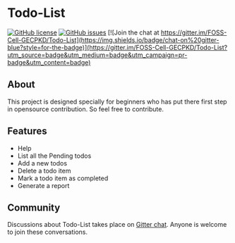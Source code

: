 # Todo-List
[![GitHub license](https://img.shields.io/github/license/FOSS-Cell-GECPKD/Todo-List?style=for-the-badge)](https://github.com/FOSS-Cell-GECPKD/Todo-List/blob/master/LICENSE)
[![GitHub issues](https://img.shields.io/github/issues/FOSS-Cell-GECPKD/Todo-List?style=for-the-badge)](https://github.com/FOSS-Cell-GECPKD/Todo-List/issues)
[![Join the chat at https://gitter.im/FOSS-Cell-GECPKD/Todo-List](https://img.shields.io/badge/chat-on%20gitter-blue?style=for-the-badge)](https://gitter.im/FOSS-Cell-GECPKD/Todo-List?utm_source=badge&utm_medium=badge&utm_campaign=pr-badge&utm_content=badge)
## About
This project is designed specially for beginners who has put there first step in opensource contribution. So feel free to contribute.
## Features
- Help
- List all the Pending todos
- Add a new todos
- Delete a todo item
- Mark a todo item as completed
- Generate a report
## Community
Discussions about Todo-List takes place on <a href="https://gitter.im/FOSS-Cell-GECPKD/Todo-List">Gitter chat</a>. Anyone is welcome to join these conversations.
